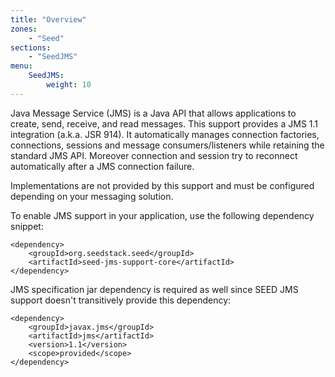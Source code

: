 ```yaml
---
title: "Overview"
zones:
    - "Seed"
sections:
    - "SeedJMS"
menu:
    SeedJMS:
        weight: 10
---
```



Java Message Service (JMS) is a Java API that allows applications to create, send, receive, and read messages.
This support provides a JMS 1.1 integration (a.k.a. JSR 914). It automatically manages connection factories,
connections, sessions and message consumers/listeners while retaining the standard JMS API. Moreover connection
and session try to reconnect automatically after a JMS connection failure.

<div class="callout callout-info">
Implementations are not provided by this support and must be configured depending on your messaging solution.
</div>

To enable JMS support in your application, use the following dependency snippet:

    <dependency>
        <groupId>org.seedstack.seed</groupId>
        <artifactId>seed-jms-support-core</artifactId>
    </dependency>

JMS specification jar dependency is required as well since SEED JMS support doesn't transitively provide this dependency:

    <dependency>
        <groupId>javax.jms</groupId>
        <artifactId>jms</artifactId>
        <version>1.1</version>
        <scope>provided</scope>
    </dependency>
